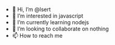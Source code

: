 - 👋 Hi, I’m @lsert
- 👀 I’m interested in javascript
- 🌱 I’m currently learning nodejs
- 💞️ I’m looking to collaborate on nothing
- 📫 How to reach me

<!---
lsert/lsert is a ✨ special ✨ repository because its `README.md` (this file) appears on your GitHub profile.
You can click the Preview link to take a look at your changes.
--->
